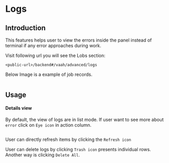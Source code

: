 # Logs

[comment]: <> ([[toc]])

## Introduction

This features helps  user to view the errors inside the panel instead of terminal if any error approaches during work.

Visit following url you will see the Lobs section:

```http request
<public-url>/backend#/vaah/advanced/logs
```

Below Image is a example of job records.

<img :src="$withBase('/images/logs-1.png')">

## Usage

#### Details view

By default, the view of logs are in list mode. 
If user want to see more about `error` click on `Eye icon` in action column.


<img :src="$withBase('/images/logs-2.png')">


User can directly refresh items by clicking the `Refresh icon`

User can delete logs by clicking `Trash icon` presents individual rows.
Another way is clicking `Delete All`.

<img :src="$withBase('/images/logs-3.png')">
